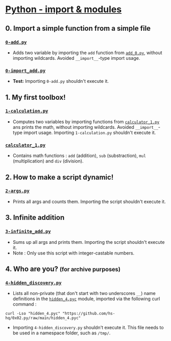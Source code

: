 # [Python - import & modules](https://intranet.hbtn.io/projects/2175)

## 0. Import a simple function from a simple file
### [`0-add.py`](0-add.py)
* Adds two variable by importing the `add` function from [`add_0.py`](add_0.py), without importing wildcards. Avoided `__import__`-type import usage.
### [`0-import_add.py`](0-import_add.py)
* **Test:** Importing `0-add.py` shouldn't execute it.

## 1. My first toolbox!
### [`1-calculation.py`](1-calculation.py)
* Computes two variables by importing functions from [`calculator_1.py`](calculator_1.py) ans prints the math, without importing wildcards. Avoided `__import__`-type import usage. Importing `1-calculation.py` shouldn't execute it.
### [`calculator_1.py`](calculator_1.py)
* Contains math functions : `add` (addition), `sub` (substraction), `mul` (multiplication) and `div` (division).

## 2. How to make a script dynamic!
### [`2-args.py`](2-args.py)
* Prints all args and counts them. Importing the script shouldn't execute it.

## 3. Infinite addition
### [`3-infinite_add.py`](3-infinite_add.py)
* Sums up all args and prints them. Importing the script shouldn't execute it.
* Note : Only use this script with integer-castable numbers.

## 4. Who are you? <small>(for archive purposes)</small>
### [`4-hidden_discovery.py`](4-hidden_discovery.py)
* Lists all non-private (that don't start with two underscores `__`) name definitions in the [`hidden_4.pyc`](hidden_4.pyc) module, imported via the following curl command :
```
curl -Lso "hidden_4.pyc" "https://github.com/hs-hq/0x02.py/raw/main/hidden_4.pyc"
```
* Importing `4-hidden_discovery.py` shouldn't execute it. This file needs to be used in a namespace folder, such as `/tmp/`.
